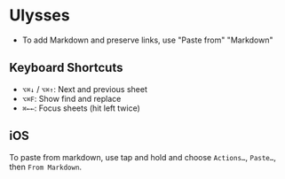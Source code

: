 # Ulysses

* To add Markdown and preserve links, use "Paste from" "Markdown"

## Keyboard Shortcuts

* `⌥⌘↓` / `⌥⌘↑`: Next and previous sheet
* `⌥⌘F`: Show find and replace
* `⌘←←`: Focus sheets (hit left twice)

## iOS

To paste from markdown, use tap and hold and choose `Actions…`, `Paste…`, then `From Markdown`.
